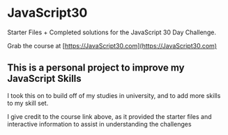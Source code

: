# JavaScript30

Starter Files + Completed solutions for the JavaScript 30 Day Challenge.

Grab the course at [https://JavaScript30.com](https://JavaScript30.com)

## This is a personal project to improve my JavaScript Skills
I took this on to build off of my studies in university, and to add more skills to my skill set.

I give credit to the course link above, as it provided the starter files and interactive information to assist in understanding the challenges
